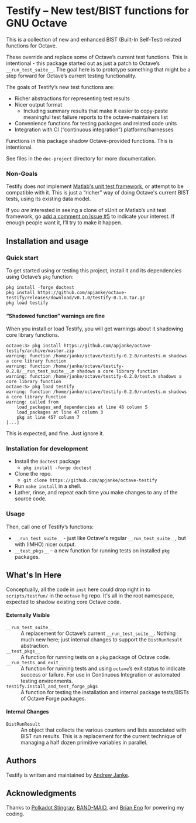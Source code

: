 Testify – New test/BIST functions for GNU Octave
================================================

This is a collection of new and enhanced BIST (Built-In Self-Test) related functions for Octave.

These override and replace some of Octave’s current test functions.
This is intentional - this package started out as just a patch to Octave’s `__run_test_suite__`.
The goal here is to prototype something that might be a step forward for Octave’s current testing functionality.

The goals of Testify’s new test functions are:
* Richer abstractions for representing test results
* Nicer output format
  * Including summary results that make it easier to copy-paste meaningful test failure reports to the octave-maintainers list
* Convenience functions for testing packages and related code units
* Integration with CI (“continuous integration”) platforms/harnesses

Functions in this package shadow Octave-provided functions. This is intentional.

See files in the `doc-project` directory for more documentation.

### Non-Goals

Testify does _not_ implement [Matlab's unit test framework](https://www.mathworks.com/help/matlab/matlab-unit-test-framework.html), or attempt to be compatible with it.
This is just a “richer” way of doing Octave's current BIST tests, using its existing data model.

If you _are_ interested in seeing a clone of xUnit or Matlab’s unit test framework, go [add a comment on Issue #5](https://github.com/apjanke/octave-testify/issues/5) to indicate your interest.
If enough people want it, I’ll try to make it happen.

## Installation and usage

### Quick start

To get started using or testing this project, install it and its dependencies using Octave’s `pkg` function:

```
pkg install -forge doctest
pkg install https://github.com/apjanke/octave-testify/releases/download/v0.1.0/testify-0.1.0.tar.gz
pkg load testify
```

#### “Shadowed function” warnings are fine

When you install or load Testify, you will get warnings about it shadowing core library functions.

```
octave:3> pkg install https://github.com/apjanke/octave-testify/archive/master.zip
warning: function /home/janke/octave/testify-0.2.0/runtests.m shadows a core library function
warning: function /home/janke/octave/testify-0.2.0/__run_test_suite__.m shadows a core library function
warning: function /home/janke/octave/testify-0.2.0/test.m shadows a core library function
octave:5> pkg load testify
warning: function /home/janke/octave/testify-0.2.0/runtests.m shadows a core library function
warning: called from
    load_packages_and_dependencies at line 48 column 5
    load_packages at line 47 column 3
    pkg at line 457 column 7
[...]
```

This is expected, and fine.
Just ignore it.

### Installation for development

* Install the `doctest` package
  * `pkg install -forge doctest`
* Clone the repo.
  * `git clone https://github.com/apjanke/octave-testify`
* Run `make install` in a shell.
* Lather, rinse, and repeat each time you make changes to any of the source code.

### Usage

Then, call one of Testify’s functions:

* `__run_test_suite__` - just like Octave's regular `__run_test_suite__`, but with (IMHO) nicer output.
* `__test_pkgs__` – a new function for running tests on installed `pkg` packages.

## What's In Here

Conceptually, all the code in `inst` here could drop right in to `scripts/testfun/` in the `octave` hg repo.
It's all in the root namespace, expected to shadow existing core Octave code.

#### Externally Visible

<dl>
<dt><code>__run_test_suite__</code></dt>
<dd>A replacement for Octave’s current <code>__run_test_suite__</code>.
Nothing much new here; just internal changes to support the <code>BistRunResult</code> abstraction.</dd>
<dt><code>__test_pkgs__</code></dt>
<dd>A function for running tests on a <code>pkg</code> package of Octave code.</dd>
<dt><code>__run_tests_and_exit__</code></dt>
<dd>A function for running tests and using <code>octave</code>’s exit status to indicate success or failure.
For use in Continuous Integration or automated testing environments.</dd>
<dt><code>testify.install_and_test_forge_pkgs</code></dt>
<dd>A function for testing the installation and internal package tests/BISTs of Octave Forge packages.</dd>
</dl>

#### Internal Changes

<dl>
<dt><code>BistRunResult</code></dt>
<dd>An object that collects the various counters and lists associated with BIST run results.
This is a replacement for the current technique of managing a half dozen primitive variables in parallel.
</dd>
</dl>

## Authors

Testify is written and maintained by [Andrew Janke](https://github.com/apjanke).

## Acknowledgments

Thanks to [Polkadot Stingray](https://www.youtube.com/watch?v=3ad4NsEy1tg), [BAND-MAID](https://bandmaid.tokyo/), and [Brian Eno](https://en.wikipedia.org/wiki/Ambient_1:_Music_for_Airports) for powering my coding.
